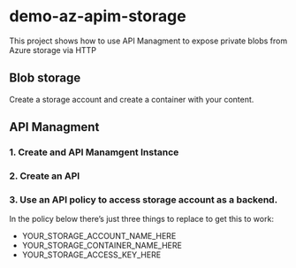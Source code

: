 # demo-az-apim-storage

This project shows how to use API Managment to expose private blobs from Azure storage via HTTP 

##  Blob storage

Create a storage account and create a container with your content.

##  API Managment 

### 1. Create and API Manamgent Instance
### 2. Create an API
### 3. Use an API policy to access storage account as a backend.

In the policy below there’s just three things to replace to get this to work:
 - YOUR_STORAGE_ACCOUNT_NAME_HERE
 - YOUR_STORAGE_CONTAINER_NAME_HERE
 - YOUR_STORAGE_ACCESS_KEY_HERE

